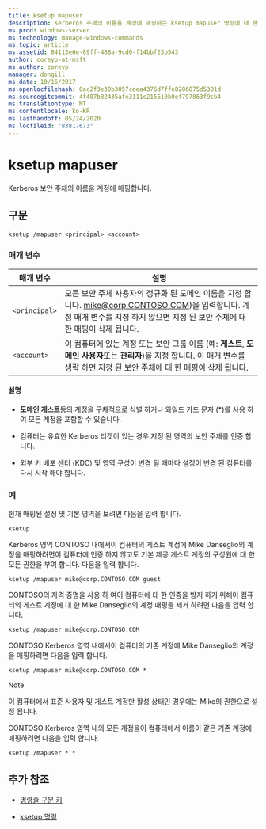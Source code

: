 ```yaml
---
title: ksetup mapuser
description: Kerberos 주체의 이름을 계정에 매핑하는 ksetup mapuser 명령에 대 한 참조 항목입니다.
ms.prod: windows-server
ms.technology: manage-windows-commands
ms.topic: article
ms.assetid: 84113e6e-89ff-488a-9cd0-f14bbf23b543
author: coreyp-at-msft
ms.author: coreyp
manager: dongill
ms.date: 10/16/2017
ms.openlocfilehash: 0ac2f3e30b3057ceea4376d7ffe8286875d5301d
ms.sourcegitcommit: 4f407b82435afe3111c215510b0ef797863f9cb4
ms.translationtype: MT
ms.contentlocale: ko-KR
ms.lasthandoff: 05/24/2020
ms.locfileid: "83817673"
---
```

# <a name="ksetup-mapuser"></a>ksetup mapuser

Kerberos 보안 주체의 이름을 계정에 매핑합니다.

## <a name="syntax"></a>구문

```
ksetup /mapuser <principal> <account>
```

### <a name="parameters"></a>매개 변수

| 매개 변수 | 설명 |
| --------- | ----------- |
| `<principal>` | 모든 보안 주체 사용자의 정규화 된 도메인 이름을 지정 합니다. mike@corp.CONTOSO.COM)을 입력합니다. 계정 매개 변수를 지정 하지 않으면 지정 된 보안 주체에 대 한 매핑이 삭제 됩니다. |
| `<account>` | 이 컴퓨터에 있는 계정 또는 보안 그룹 이름 (예: **게스트**, **도메인 사용자**또는 **관리자**)을 지정 합니다. 이 매개 변수를 생략 하면 지정 된 보안 주체에 대 한 매핑이 삭제 됩니다. |

#### <a name="remarks"></a>설명

- **도메인 게스트**등의 계정을 구체적으로 식별 하거나 와일드 카드 문자 (*)를 사용 하 여 모든 계정을 포함할 수 있습니다.

- 컴퓨터는 유효한 Kerberos 티켓이 있는 경우 지정 된 영역의 보안 주체를 인증 합니다.

- 외부 키 배포 센터 (KDC) 및 영역 구성이 변경 될 때마다 설정이 변경 된 컴퓨터를 다시 시작 해야 합니다.

### <a name="examples"></a>예

현재 매핑된 설정 및 기본 영역을 보려면 다음을 입력 합니다.

```
ksetup
```

Kerberos 영역 CONTOSO 내에서이 컴퓨터의 게스트 계정에 Mike Danseglio의 계정을 매핑하려면이 컴퓨터에 인증 하지 않고도 기본 제공 게스트 계정의 구성원에 대 한 모든 권한을 부여 합니다. 다음을 입력 합니다.

```
ksetup /mapuser mike@corp.CONTOSO.COM guest
```

CONTOSO의 자격 증명을 사용 하 여이 컴퓨터에 대 한 인증을 방지 하기 위해이 컴퓨터의 게스트 계정에 대 한 Mike Danseglio의 계정 매핑을 제거 하려면 다음을 입력 합니다.

```
ksetup /mapuser mike@corp.CONTOSO.COM
```

CONTOSO Kerberos 영역 내에서이 컴퓨터의 기존 계정에 Mike Danseglio의 계정을 매핑하려면 다음을 입력 합니다.

```
ksetup /mapuser mike@corp.CONTOSO.COM *
```

> [!NOTE]
> 이 컴퓨터에서 표준 사용자 및 게스트 계정만 활성 상태인 경우에는 Mike의 권한으로 설정 됩니다.

CONTOSO Kerberos 영역 내의 모든 계정을이 컴퓨터에서 이름이 같은 기존 계정에 매핑하려면 다음을 입력 합니다.

```
ksetup /mapuser * *
```

## <a name="additional-references"></a>추가 참조

- [명령줄 구문 키](command-line-syntax-key.md)

- [ksetup 명령](ksetup.md)
